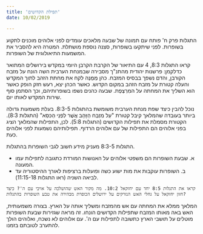 ```yaml
---
title: 'תפילת הקדושים'
date: 10/02/2019

---
```


התגלות פרק ח' פותח עם תמונה של שבעה מלאכים עומדים לפני אלוהים מוכנים לתקוע בשופרות. לפני שיתקעו בשופרות, סצנה נוספת מושתלת. המטרה היא להסביר את המשמעות התיאולוגית של השופרות.  

קראו התגלות 8:3, 4 עם התיאור של הקרבת הקרבן היומי במקדש בירושלים המתואר כדלקמן: פרשנות יהודית מהתנ"ך מסבירה שבמנחת הערבית השה הונח על מזבח הקורבן, והדם נשפך בבסיס המזבח. כהן מְמֻנֶּה לקח את מחתת הזהב לתוך המקדש והעלה קטורת על מזבח הזהב במקום הקדוש. כאשר הכהן יצא, רעש חזק הופק כאשר הוא השליך את המחתה על המִרְצֶפֶת. שבעה כהנים נשפו בשופרותיהם, וכך הסתמן סוף שירות המקדש לאותו יום.  

נוכל להבין כיצד שפת מנחת הערבית משומשת בהתגלות 8:3-5. בעלת משמעות גדולה ביותר בעובדה שהמלאך קיבל קטורת "עַל מִזְבַּח הַזָּהָב אֲשֶׁר לִפְנֵי הַכִּסֵּא" (התגלות 8:3). הקטורת מסמלת את תפילות הקדושים (התגלות 5:8). לכן, התפילות שהמלאך הציג בפני אלוהים הם התפילות של עם אלוהים הרדוף. תפילותיהם נשמעות לפני אלוהים כעת.

התגלות 8:3-5 מעניק מידע חשוב לגבי השופרות בהתגלות.

- א. שבעת השופרות הם משפטי אלוהים על האנושות המורדת כתגובה לתפילות עמו המעונה.
- ב. השופרות עוקבות את מות ישוע כשה ופועלות ברציפות לאורך ההיסטוריה עד לביאה השניה (ראו התגלות 11:15-18).

`קראו את התגלות 8:5 יחד עם יחזקאל 10:2. מה מקור האש שהושלכה על אויבי עם ה'? כיצד חזון יחזקאל על גחלי האש הנזרקים על ירושלים הכופרת מבהירה את טבע השופרות בהתגלות?`

המלאך ממלא את המחתה עם אש מהמזבח ומשליך אותה על הארץ. בצורה משמעותית, האש באה מאותו המזבח שתפילות הקדושים הונחו. זה מראה שגזירות שבעת השופרות מוטלים על תושבי הארץ כתשובה לתפילות עם ה'. עם אלוהים לא נשכח, ואלוהים הולך להתערב לטובתם בזמנו.